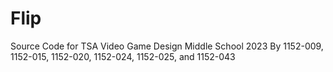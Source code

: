 # Flip
Source Code for TSA Video Game Design Middle School 2023
By 1152-009, 1152-015, 1152-020, 1152-024, 1152-025, and 1152-043
